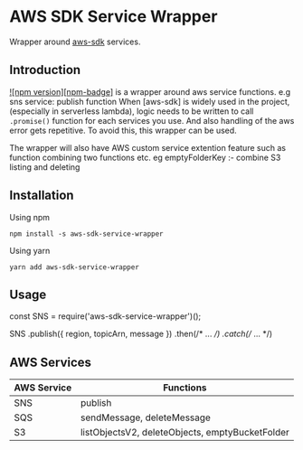 # AWS SDK Service Wrapper

Wrapper around [aws-sdk](https://www.npmjs.com/package/aws-sdk) services.

## Introduction

[![npm version][npm-badge]][npm-url] is a wrapper around aws service functions.
e.g sns service: publish function
When [aws-sdk] is widely used in the project, (especially in serverless lambda), logic needs to be written to call `.promise()` function for each services you use. And also handling of the aws error gets repetitive.
To avoid this, this wrapper can be used.

The wrapper will also have AWS custom service extention feature such as function combining two functions etc.
eg emptyFolderKey :- combine S3 listing and deleting


## Installation
Using npm
```
npm install -s aws-sdk-service-wrapper
```

Using yarn
```
yarn add aws-sdk-service-wrapper
```

## Usage
const SNS = require('aws-sdk-service-wrapper')();

SNS
  .publish({ region, topicArn, message })
  .then(/* ... */)
  .catch(/* ... */)

## AWS Services

AWS Service  | 	Functions
-------------|-----------------------
SNS          | publish
SQS          | sendMessage, deleteMessage
S3           | listObjectsV2, deleteObjects, emptyBucketFolder

[npm-url]: https://www.npmjs.com/package/aws-sdk-service-wrapper
